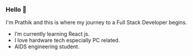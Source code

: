 ### Hello 👋

I'm Prathik and this is where my journey to a Full Stack Developer begins.

-  I’m currently learning React js.
-  I love hardware tech especially PC related.
-  AIDS engineering student.
